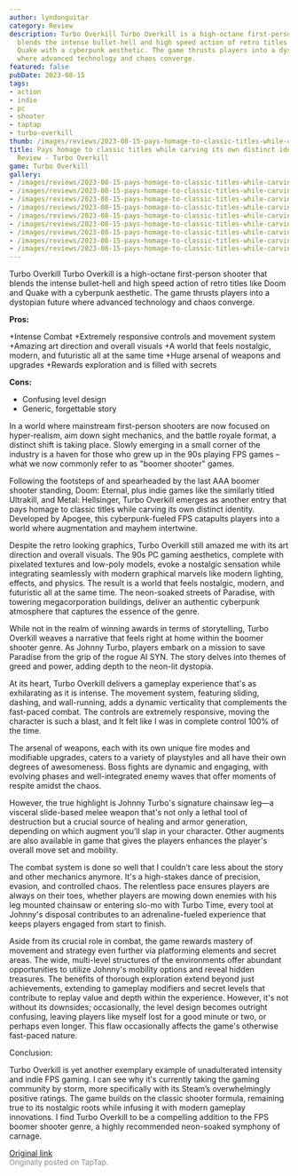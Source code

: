 ```yaml
---
author: lyndonguitar
category: Review
description: Turbo Overkill Turbo Overkill is a high-octane first-person shooter that
  blends the intense bullet-hell and high speed action of retro titles like Doom and
  Quake with a cyberpunk aesthetic. The game thrusts players into a dystopian future
  where advanced technology and chaos converge.
featured: false
pubDate: 2023-08-15
tags:
- action
- indie
- pc
- shooter
- taptap
- turbo-overkill
thumb: /images/reviews/2023-08-15-pays-homage-to-classic-titles-while-carving-its-own-distinct-identity--full-review---turb-0.avif
title: Pays homage to classic titles while carving its own distinct identity | Full
  Review - Turbo Overkill
game: Turbo Overkill
gallery:
- /images/reviews/2023-08-15-pays-homage-to-classic-titles-while-carving-its-own-distinct-identity--full-review---turb-0.avif
- /images/reviews/2023-08-15-pays-homage-to-classic-titles-while-carving-its-own-distinct-identity--full-review---turb-1.avif
- /images/reviews/2023-08-15-pays-homage-to-classic-titles-while-carving-its-own-distinct-identity--full-review---turb-2.avif
- /images/reviews/2023-08-15-pays-homage-to-classic-titles-while-carving-its-own-distinct-identity--full-review---turb-3.avif
- /images/reviews/2023-08-15-pays-homage-to-classic-titles-while-carving-its-own-distinct-identity--full-review---turb-4.avif
- /images/reviews/2023-08-15-pays-homage-to-classic-titles-while-carving-its-own-distinct-identity--full-review---turb-5.avif
- /images/reviews/2023-08-15-pays-homage-to-classic-titles-while-carving-its-own-distinct-identity--full-review---turb-6.avif
- /images/reviews/2023-08-15-pays-homage-to-classic-titles-while-carving-its-own-distinct-identity--full-review---turb-7.avif
- /images/reviews/2023-08-15-pays-homage-to-classic-titles-while-carving-its-own-distinct-identity--full-review---turb-8.avif
---
```

Turbo Overkill
Turbo Overkill is a high-octane first-person shooter that blends the intense bullet-hell and high speed action of retro titles like Doom and Quake with a cyberpunk aesthetic. The game thrusts players into a dystopian future where advanced technology and chaos converge.


**Pros:**


+Intense Combat
+Extremely responsive controls and movement system
+Amazing art direction and overall visuals
+A world that feels nostalgic, modern, and futuristic all at the same time
+Huge arsenal of weapons and upgrades
+Rewards exploration and is filled with secrets


**Cons:**
- Confusing level design
- Generic, forgettable story


In a world where mainstream first-person shooters are now focused on hyper-realism, aim down sight mechanics, and the battle royale format, a distinct shift is taking place. Slowly emerging in a small corner of the industry is a haven for those who grew up in the 90s playing FPS games – what we now commonly refer to as "boomer shooter" games.

Following the footsteps of and spearheaded by the last AAA boomer shooter standing, Doom: Eternal, plus indie games like the similarly titled Ultrakill, and Metal: Hellsinger, Turbo Overkill emerges as another entry that pays homage to classic titles while carving its own distinct identity. Developed by Apogee, this cyberpunk-fueled FPS catapults players into a world where augmentation and mayhem intertwine.

Despite the retro looking graphics, Turbo Overkill still amazed me with its art direction and overall visuals. The 90s PC gaming aesthetics, complete with pixelated textures and low-poly models, evoke a nostalgic sensation while integrating seamlessly with modern graphical marvels like modern lighting, effects, and physics. The result is a world that feels nostalgic, modern, and futuristic all at the same time. The neon-soaked streets of Paradise, with towering megacorporation buildings, deliver an authentic cyberpunk atmosphere that captures the essence of the genre.

While not in the realm of winning awards in terms of storytelling, Turbo Overkill weaves a narrative that feels right at home within the boomer shooter genre. As Johnny Turbo, players embark on a mission to save Paradise from the grip of the rogue AI SYN. The story delves into themes of greed and power, adding depth to the neon-lit dystopia.

At its heart, Turbo Overkill delivers a gameplay experience that's as exhilarating as it is intense. The movement system, featuring sliding, dashing, and wall-running, adds a dynamic verticality that complements the fast-paced combat. The controls are extremely responsive, moving the character is such a blast, and It felt like I was in complete control 100% of the time.

The arsenal of weapons, each with its own unique fire modes and modifiable upgrades, caters to a variety of playstyles and all have their own degrees of awesomeness.  Boss fights are dynamic and engaging, with evolving phases and well-integrated enemy waves that offer moments of respite amidst the chaos.

However, the true highlight is Johnny Turbo's signature chainsaw leg—a visceral slide-based melee weapon that's not only a lethal tool of destruction but a crucial source of healing and armor generation, depending on which augment you’ll slap in your character.  Other augments are also available in game that gives the players enhances the player's overall move set and mobility.

The combat system is done so well that I couldn’t care less about the story and other mechanics anymore. It's a high-stakes dance of precision, evasion, and controlled chaos. The relentless pace ensures players are always on their toes, whether players are mowing down enemies with his leg mounted chainsaw or entering slo-mo with Turbo Time, every tool at Johnny's disposal contributes to an adrenaline-fueled experience that keeps players engaged from start to finish.

Aside from its crucial role in combat, the game rewards mastery of movement and strategy even further via platforming elements and secret areas. The wide, multi-level structures of the environments offer abundant opportunities to utilize Johnny's mobility options and reveal hidden treasures. The benefits of thorough exploration extend beyond just achievements, extending to gameplay modifiers and secret levels that contribute to replay value and depth within the experience. However, it's not without its downsides; occasionally, the level design becomes outright confusing, leaving players like myself lost for a good minute or two, or perhaps even longer. This flaw occasionally affects the game's otherwise fast-paced nature.

Conclusion:

Turbo Overkill is yet another exemplary example of unadulterated intensity and indie FPS gaming. I can see why it's currently taking the gaming community by storm, more specifically with its Steam’s overwhelmingly positive ratings. The game builds on the classic shooter formula, remaining true to its nostalgic roots while infusing it with modern gameplay innovations. I find Turbo Overkill to be a compelling addition to the FPS boomer shooter genre, a highly recommended neon-soaked symphony of carnage.

[Original link](https://www.taptap.io/post/6144701)<br><span style="font-size: 0.95em; color: #888;">Originally posted on TapTap.</span>